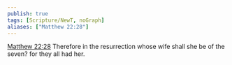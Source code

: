 ```yaml
---
publish: true
tags: [Scripture/NewT, noGraph]
aliases: ["Matthew 22:28"]
---
```

[Matthew 22:28](https://churchofjesuschrist.org/study/scriptures/nt/matt/22?lang=eng&id=p28#p28) Therefore in the resurrection whose wife shall she be of the seven? for they all had her.
